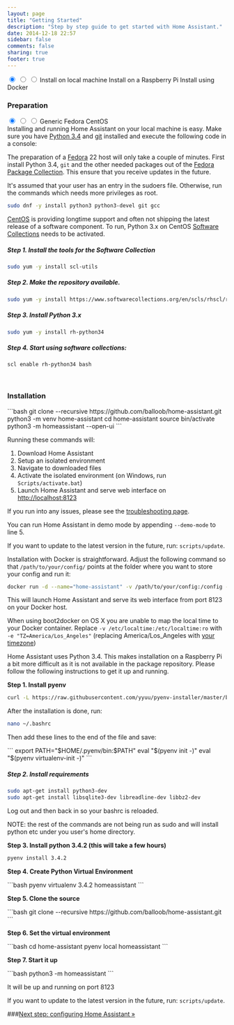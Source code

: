 ```yaml
---
layout: page
title: "Getting Started"
description: "Step by step guide to get started with Home Assistant."
date: 2014-12-18 22:57
sidebar: false
comments: false
sharing: true
footer: true
---
```


<div class='install-instructions-container'>
<input name='install-instructions' type='radio' id='normal-install' checked>
<input name='install-instructions' type='radio' id='raspberry-install'>
<input name='install-instructions' type='radio' id='docker-install'>
<label class='menu-selector normal' for='normal-install'>Install on local machine</label>
<label class='menu-selector raspberry' for='raspberry-install'>Install on a Raspberry Pi</label>
<label class='menu-selector docker' for='docker-install'>Install using Docker</label>
<div class='install-instructions normal'>

<h3>Preparation</h3>
<!-- ###### Preparation START ######################## -->
<div class='prep-instructions-container'>
<input name='prep-instructions' type='radio' id='generic-prep' checked>
<input name='prep-instructions' type='radio' id='fedora-prep'>
<input name='prep-instructions' type='radio' id='centos-prep'>
<label class='menu-selector generic' for='generic-prep'>Generic</label>
<label class='menu-selector fedora' for='fedora-prep'>Fedora</label>
<label class='menu-selector centos' for='centos-prep'>CentOS</label>

<!-- ###### Preparation instructions Generic ######################## -->
<div class='prep-instructions generic'>
Installing and running Home Assistant on your local machine is easy. Make sure you have <a href='https://www.python.org/downloads/'>Python 3.4</a> and <a href='http://git-scm.com/downloads'>git</a> installed and execute the following code in a console:


</div>
<!-- ###### Preparation instructions Fedora ######################## -->
<div class='prep-instructions fedora'>
<p>The preparation of a <a href='https://fedoraproject.org'>Fedora</a> 22 host will only take a couple of minutes. First install Python 3.4, <code>git</code> and the other needed packages out of the <a href='https://admin.fedoraproject.org/pkgdb'>Fedora Package Collection</a>. This ensure that you receive updates in the future.</p>

<p class='note'>
It's assumed that your user has an entry in the sudoers file. Otherwise, run the commands which needs more privileges as root.
</p>

```bash
sudo dnf -y install python3 python3-devel git gcc
```

</div>
<!-- ##### Preparation instructions Centos ######################### -->
<div class='prep-instructions centos'>

<p><a href='https://www.centos.org/'>CentOS</a> is providing longtime support and often not shipping the latest release of a software component. To run, Python 3.x on CentOS <a href='https://www.softwarecollections.org/en/scls/rhscl/rh-python34/'>Software Collections</a> needs to be activated.</p>

<h5>Step 1. Install the tools for the Software Collection</h5>

```bash
sudo yum -y install scl-utils
```

<h5>Step 2. Make the repository available.</h5>

```bash
sudo yum -y install https://www.softwarecollections.org/en/scls/rhscl/rh-python34/epel-7-x86_64/download/rhscl-rh-python34-epel-7-x86_64.noarch.rpm
```

<h5>Step 3. Install Python 3.x</h5>

```bash
sudo yum -y install rh-python34
```

<h5>Step 4. Start using software collections:</h5>

```bash
scl enable rh-python34 bash
```

</div>

</div>

<br />
<!-- ###### Preparation END ######################## -->





<h3>Installation</h3>

<p>
```bash
git clone --recursive https://github.com/balloob/home-assistant.git
python3 -m venv home-assistant
cd home-assistant
source bin/activate
python3 -m homeassistant --open-ui
```
</p>
<p>Running these commands will:</p>
<ol>
<li>Download Home Assistant</li>
<li>Setup an isolated environment</li>
<li>Navigate to downloaded files</li>
<li>Activate the isolated environment (on Windows, run <code>Scripts/activate.bat</code>)</li>
<li>Launch Home Assistant and serve web interface on <a href='http://localhost:8123'>http://localhost:8123</a></li>
</ol>
<p>If you run into any issues, please see the <a href='{{site_root}}/getting-started/troubleshooting.html'>troubleshooting page</a>.</p>

<p class='note'>
  You can run Home Assistant in demo mode by appending <code>--demo-mode</code> to line 5.
</p>

<p class='note'>
  If you want to update to the latest version in the future, run: <code>scripts/update</code>.
</p>

</div>

<div class='install-instructions docker'>
<p>Installation with Docker is straightforward. Adjust the following command so that <code>/path/to/your/config/</code> points at the folder where you want to store your config and run it:</p>

```bash
docker run -d --name="home-assistant" -v /path/to/your/config:/config -v /etc/localtime:/etc/localtime:ro --net=host balloob/home-assistant
```

<p>This will launch Home Assistant and serve its web interface from port 8123 on your Docker host.</p>

<p class='note'>
When using boot2docker on OS X you are unable to map the local time to your Docker container. Replace <code>-v /etc/localtime:/etc/localtime:ro</code> with <code>-e "TZ=America/Los_Angeles"</code> (replacing America/Los_Angeles with <a href='http://en.wikipedia.org/wiki/List_of_tz_database_time_zones'>your timezone</a>)
</p>

</div>

<div class='install-instructions raspberry'>

<p>Home Assistant uses Python 3.4. This makes installation on a Raspberry Pi a bit more difficult as it is not available in the package repository. Please follow the following instructions to get it up and running.</p>

<p><b>Step 1. Install pyenv</b></p>

```bash
curl -L https://raw.githubusercontent.com/yyuu/pyenv-installer/master/bin/pyenv-installer | bash
```

<p>After the installation is done, run:</p>

```bash
nano ~/.bashrc
```

<p>Then add these lines to the end of the file and save:</p>
```
export PATH="$HOME/.pyenv/bin:$PATH"
eval "$(pyenv init -)"
eval "$(pyenv virtualenv-init -)"
```

<h5>Step 2. Install requirements</h5>

```bash
sudo apt-get install python3-dev
sudo apt-get install libsqlite3-dev libreadline-dev libbz2-dev
```

<p>Log out and then back in so your bashrc is reloaded.</p>

<p class='note'>
NOTE: the rest of the commands are not being run as sudo and will install python etc under you user's home directory.
</p>

<p><b>Step 3. Install python 3.4.2 (this will take a few hours)</b></p>

```bash
pyenv install 3.4.2
```

<p><b>Step 4. Create Python Virtual Environment</b></p>
```bash
pyenv virtualenv 3.4.2 homeassistant
```

<p><b>Step 5. Clone the source</b></p>
```bash
git clone --recursive https://github.com/balloob/home-assistant.git
```

<p><b>Step 6. Set the virtual environment</b></p>
```bash
cd home-assistant
pyenv local homeassistant
```

<p><b>Step 7. Start it up</b></p>
```bash
python3 -m homeassistant
```

<p>It will be up and running on port 8123</p>

<p class='note'>
  If you want to update to the latest version in the future, run: <code>scripts/update</code>.
</p>

</div>

</div>

###[Next step: configuring Home Assistant &raquo;](/getting-started/configuration.html)

